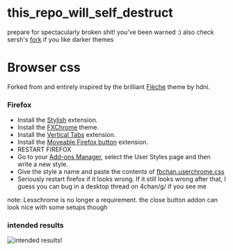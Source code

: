 this_repo_will_self_destruct
============================

prepare for spectacularly broken shit! you've been warned :)
also check sersh's [fork](https://github.com/sersh/this_repo_will_self_destruct) if you like darker themes


# Browser css
Forked from and entirely inspired by the brilliant [Flèche](https://github.com/hdni/Fleche) theme by hdni. 

### Firefox
* Install the [Stylish](https://addons.mozilla.org/en-US/firefox/addon/stylish/) extension.
* Install the [FXChrome](https://addons.mozilla.org/en-US/firefox/addon/fxchrome/) theme.
* Install the [Vertical Tabs](https://addons.mozilla.org/en-us/firefox/addon/vertical-tabs/) extension.
* Install the [Moveable Firefox button](https://addons.mozilla.org/en-us/firefox/addon/movable-firefox-button) extension. 
* RESTART FIREFOX
* Go to your [Add-ons Manager](about:addons), select the User Styles page and then write a new style.
* Give the style a name and paste the contents of [fbchan.userchrome.css](https://github.com/offlineric/this_repo_will_self_destruct/blob/master/fbchan.userchrome.css)
* Seriously restart firefox if it looks wrong. If it still looks wrong after that, I guess you can bug in a desktop thread on 4chan/g/ if you see me

note: Lesschrome is no longer a requirement. the close button addon can look nice with some setups though

### intended results

![intended results!](http://i.imgur.com/QTK5PRP.png)

